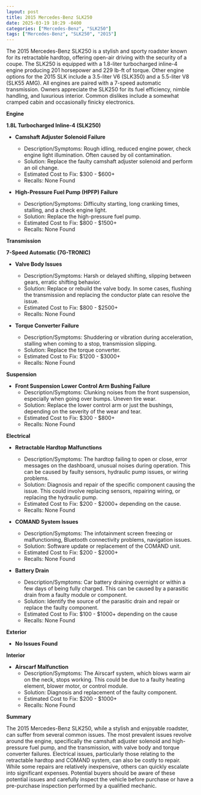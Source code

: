 ```yaml
---
layout: post
title: 2015 Mercedes-Benz SLK250
date: 2025-03-19 10:29 -0400
categories: ["Mercedes-Benz", "SLK250"]
tags: ["Mercedes-Benz", "SLK250", "2015"]
---
```

The 2015 Mercedes-Benz SLK250 is a stylish and sporty roadster known for its retractable hardtop, offering open-air driving with the security of a coupe. The SLK250 is equipped with a 1.8-liter turbocharged inline-4 engine producing 201 horsepower and 229 lb-ft of torque. Other engine options for the 2015 SLK include a 3.5-liter V6 (SLK350) and a 5.5-liter V8 (SLK55 AMG). All engines are paired with a 7-speed automatic transmission. Owners appreciate the SLK250 for its fuel efficiency, nimble handling, and luxurious interior. Common dislikes include a somewhat cramped cabin and occasionally finicky electronics.

**Engine**

**1.8L Turbocharged Inline-4 (SLK250)**
* **Camshaft Adjuster Solenoid Failure**
    * Description/Symptoms: Rough idling, reduced engine power, check engine light illumination. Often caused by oil contamination.
    * Solution: Replace the faulty camshaft adjuster solenoid and perform an oil change.
    * Estimated Cost to Fix: $300 - $600+
    * Recalls: None Found

* **High-Pressure Fuel Pump (HPFP) Failure**
    * Description/Symptoms: Difficulty starting, long cranking times, stalling, and a check engine light.
    * Solution: Replace the high-pressure fuel pump.
    * Estimated Cost to Fix: $800 - $1500+
    * Recalls: None Found

**Transmission**

**7-Speed Automatic (7G-TRONIC)**
* **Valve Body Issues**
    * Description/Symptoms: Harsh or delayed shifting, slipping between gears, erratic shifting behavior.
    * Solution: Replace or rebuild the valve body. In some cases, flushing the transmission and replacing the conductor plate can resolve the issue.
    * Estimated Cost to Fix: $800 - $2500+
    * Recalls: None Found

* **Torque Converter Failure**
    * Description/Symptoms: Shuddering or vibration during acceleration, stalling when coming to a stop, transmission slipping.
    * Solution: Replace the torque converter.
    * Estimated Cost to Fix: $1200 - $3000+
    * Recalls: None Found

**Suspension**

* **Front Suspension Lower Control Arm Bushing Failure**
    * Description/Symptoms: Clunking noises from the front suspension, especially when going over bumps. Uneven tire wear.
    * Solution: Replace the lower control arm or just the bushings, depending on the severity of the wear and tear.
    * Estimated Cost to Fix: $300 - $800+
    * Recalls: None Found

**Electrical**

* **Retractable Hardtop Malfunctions**
    * Description/Symptoms: The hardtop failing to open or close, error messages on the dashboard, unusual noises during operation. This can be caused by faulty sensors, hydraulic pump issues, or wiring problems.
    * Solution: Diagnosis and repair of the specific component causing the issue. This could involve replacing sensors, repairing wiring, or replacing the hydraulic pump.
    * Estimated Cost to Fix: $200 - $2000+ depending on the cause.
    * Recalls: None Found

* **COMAND System Issues**
    * Description/Symptoms: The infotainment screen freezing or malfunctioning, Bluetooth connectivity problems, navigation issues.
    * Solution: Software update or replacement of the COMAND unit.
    * Estimated Cost to Fix: $200 - $2000+
    * Recalls: None Found

* **Battery Drain**
    * Description/Symptoms: Car battery draining overnight or within a few days of being fully charged. This can be caused by a parasitic drain from a faulty module or component.
    * Solution: Identify the source of the parasitic drain and repair or replace the faulty component.
    * Estimated Cost to Fix: $100 - $1000+ depending on the cause
    * Recalls: None Found

**Exterior**

* **No Issues Found**

**Interior**

* **Airscarf Malfunction**
    * Description/Symptoms: The Airscarf system, which blows warm air on the neck, stops working. This could be due to a faulty heating element, blower motor, or control module.
    * Solution: Diagnosis and replacement of the faulty component.
    * Estimated Cost to Fix: $200 - $1000+
    * Recalls: None Found

**Summary**

The 2015 Mercedes-Benz SLK250, while a stylish and enjoyable roadster, can suffer from several common issues. The most prevalent issues revolve around the engine, specifically the camshaft adjuster solenoid and high-pressure fuel pump, and the transmission, with valve body and torque converter failures. Electrical issues, particularly those relating to the retractable hardtop and COMAND system, can also be costly to repair. While some repairs are relatively inexpensive, others can quickly escalate into significant expenses. Potential buyers should be aware of these potential issues and carefully inspect the vehicle before purchase or have a pre-purchase inspection performed by a qualified mechanic.

